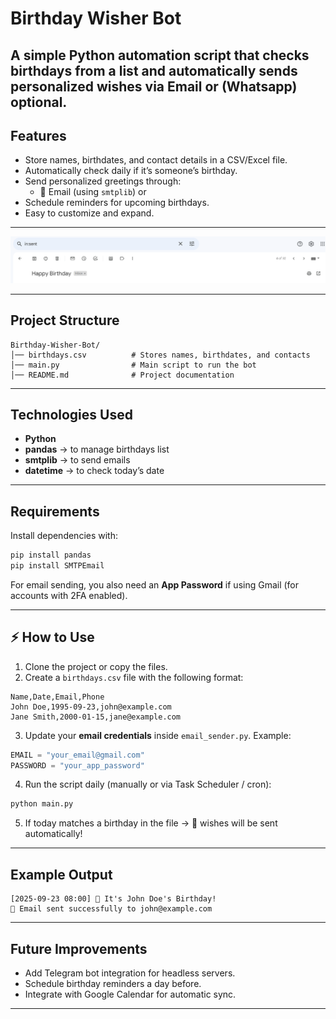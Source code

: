 #  Birthday Wisher Bot

A simple Python automation script that checks birthdays from a list and automatically sends personalized wishes via **Email** or (**Whatsapp**) optional.
---

##  Features
- Store names, birthdates, and contact details in a CSV/Excel file.
- Automatically check daily if it’s someone’s birthday.
- Send personalized greetings through:
  - 📧 Email (using `smtplib`) or 
- Schedule reminders for upcoming birthdays.
- Easy to customize and expand.

---
![Capture2](image.png)

---

##  Project Structure

```
Birthday-Wisher-Bot/
│── birthdays.csv          # Stores names, birthdates, and contacts
│── main.py                # Main script to run the bot
│── README.md              # Project documentation
```

---

##  Technologies Used
- **Python**
- **pandas** → to manage birthdays list
- **smtplib** → to send emails
- **datetime** → to check today’s date

---

##  Requirements

Install dependencies with:
```bash
pip install pandas
pip install SMTPEmail
```

For email sending, you also need an **App Password** if using Gmail (for accounts with 2FA enabled).

---

## ⚡ How to Use

1. Clone the project or copy the files.
2. Create a `birthdays.csv` file with the following format:

```csv
Name,Date,Email,Phone
John Doe,1995-09-23,john@example.com
Jane Smith,2000-01-15,jane@example.com
```

3. Update your **email credentials** inside `email_sender.py`. Example:

```python
EMAIL = "your_email@gmail.com"
PASSWORD = "your_app_password"
```

4. Run the script daily (manually or via Task Scheduler / cron):
```bash
python main.py
```

5. If today matches a birthday in the file → 🎉 wishes will be sent automatically!

---

##  Example Output

```
[2025-09-23 08:00] 🎉 It's John Doe's Birthday!
📧 Email sent successfully to john@example.com
```

---

##  Future Improvements
- Add Telegram bot integration for headless servers.
- Schedule birthday reminders a day before.
- Integrate with Google Calendar for automatic sync.

---
